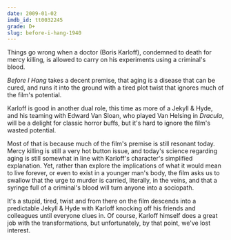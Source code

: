 ```yaml
---
date: 2009-01-02
imdb_id: tt0032245
grade: D+
slug: before-i-hang-1940
---
```


Things go wrong when a doctor (Boris Karloff), condemned to death for mercy killing, is allowed to carry on his experiments using a criminal's blood.

_Before I Hang_ takes a decent premise, that aging is a disease that can be cured, and runs it into the ground with a tired plot twist that ignores much of the film's potential.

Karloff is good in another dual role, this time as more of a Jekyll & Hyde, and his teaming with Edward Van Sloan, who played Van Helsing in <span data-imdb-id="tt0021814">_Dracula_</span>, will be a delight for classic horror buffs, but it's hard to ignore the film's wasted potential.

Most of that is because much of the film's premise is still resonant today. Mercy killing is still a very hot button issue, and today's science regarding aging is still somewhat in line with Karloff's character's simplified explanation. Yet, rather than explore the implications of what it would mean to live forever, or even to exist in a younger man's body, the film asks us to swallow that the urge to murder is carried, literally, in the veins, and that a syringe full of a criminal's blood will turn anyone into a sociopath.

It's a stupid, tired, twist and from there on the film descends into a predictable Jekyll & Hyde with Karloff knocking off his friends and colleagues until everyone clues in. Of course, Karloff himself does a great job with the transformations, but unfortunately, by that point, we've lost interest.

